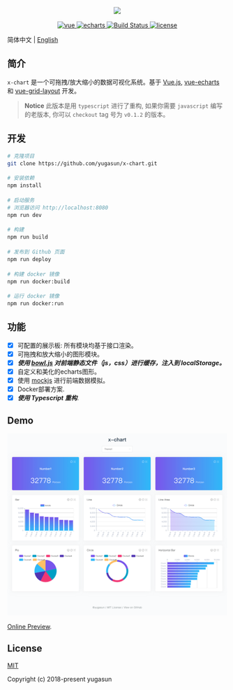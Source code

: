 <p align="center">
  <img width="80" src="./logo.png">
</p>

<p align="center">
  <a href="https://github.com/vuejs/vue">
    <img src="https://img.shields.io/badge/vue-2.5.16-brightgreen.svg" alt="vue">
  </a>
  <a href="https://github.com/apache/incubator-echarts">
    <img src="https://img.shields.io/badge/echarts-4.1.0-brightgreen.svg" alt="echarts">
  </a>
  <a href="https://travis-ci.org/yugasun/x-chart" rel="nofollow">
    <img src="https://travis-ci.org/yugasun/x-chart.svg?branch=dev" alt="Build Status">
  </a>
  <a href="https://github.com/yugasun/x-chart/blob/master/LICENSE">
    <img src="https://img.shields.io/github/license/mashape/apistatus.svg" alt="license">
  </a>
</p>

简体中文 | [English](./README.md)

## 简介

`x-chart` 是一个可拖拽/放大缩小的数据可视化系统。基于 [Vue.js](https://github.com/vuejs/vue), [vue-echarts](https://github.com/ecomfe/vue-echarts) 和 [vue-grid-layout](https://github.com/yugasun/vue-grid-layout/tree/pro/compass) 开发。

> **Notice** 此版本是用 `typescript` 进行了重构, 如果你需要 `javascript` 编写的老版本, 你可以 `checkout` tag 号为 `v0.1.2` 的版本。

## 开发

``` bash
# 克隆项目
git clone https://github.com/yugasun/x-chart.git

# 安装依赖
npm install

# 启动服务
# 浏览器访问 http://localhost:8080
npm run dev

# 构建
npm run build

# 发布到 Github 页面
npm run deploy

# 构建 docker 镜像
npm run docker:build

# 运行 docker 镜像
npm run docker:run
```

## 功能

- [x] 可配置的展示板: 所有模块均基于接口渲染。
- [x] 可拖拽和放大缩小的图形模块。
- [x] _**使用 [bowl.js](https://github.com/ElemeFE/bowl) 对前端静态文件（js，css）进行缓存，注入到 localStorage。**_
- [x] 自定义和美化的echarts图形。
- [x] 使用 [mockjs](https://github.com/nuysoft/Mock) 进行前端数据模拟。
- [x] Docker部署方案.
- [x] _**使用 Typescript 重构**_.

## Demo

![x-chart](./demo/1.png)

[Online Preview](http://yugasun.github.io/x-chart).

## License

[MIT](./LICENSE)

Copyright (c) 2018-present yugasun
